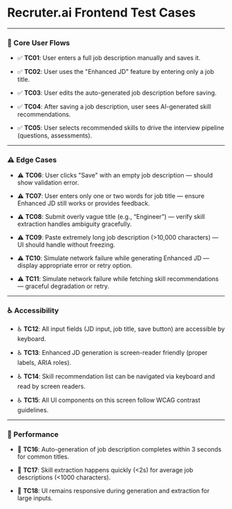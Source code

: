 # Recruter.ai Frontend Test Cases

---

### 🧩 Core User Flows

*   ✅ **TC01**: User enters a full job description manually and saves it.
    
*   ✅ **TC02**: User uses the "Enhanced JD" feature by entering only a job title.
    
*   ✅ **TC03**: User edits the auto-generated job description before saving.
    
*   ✅ **TC04**: After saving a job description, user sees AI-generated skill recommendations.
    
*   ✅ **TC05**: User selects recommended skills to drive the interview pipeline (questions, assessments).
    
---

### ⚠️ Edge Cases

*   ⚠️ **TC06**: User clicks "Save" with an empty job description — should show validation error.
    
*   ⚠️ **TC07**: User enters only one or two words for job title — ensure Enhanced JD still works or provides feedback.
    
*   ⚠️ **TC08**: Submit overly vague title (e.g., “Engineer”) — verify skill extraction handles ambiguity gracefully.
    
*   ⚠️ **TC09**: Paste extremely long job description (>10,000 characters) — UI should handle without freezing.
    
*   ⚠️ **TC10**: Simulate network failure while generating Enhanced JD — display appropriate error or retry option.
    
*   ⚠️ **TC11**: Simulate network failure while fetching skill recommendations — graceful degradation or retry.

 ---   

### ♿ Accessibility

*   ♿ **TC12**: All input fields (JD input, job title, save button) are accessible by keyboard.
    
*   ♿ **TC13**: Enhanced JD generation is screen-reader friendly (proper labels, ARIA roles).
    
*   ♿ **TC14**: Skill recommendation list can be navigated via keyboard and read by screen readers.
    
*   ♿ **TC15**: All UI components on this screen follow WCAG contrast guidelines.

 ---   

### 🚀 Performance

*   🚀 **TC16**: Auto-generation of job description completes within 3 seconds for common titles.
    
*   🚀 **TC17**: Skill extraction happens quickly (<2s) for average job descriptions (<1000 characters).
    
*   🚀 **TC18**: UI remains responsive during generation and extraction for large inputs.